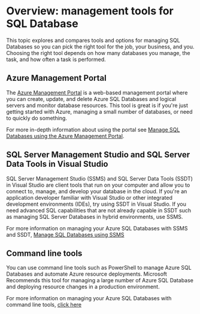 <properties 
	pageTitle="Overview: management tools for SQL Database" 
	description="Compares tools and options for managing Azure SQL Database" 
	services="sql-database" 
	documentationCenter="" 
	authors="TigerMint" 
	manager="" 
	editor=""/>

<tags
	ms.service="sql-database" 
  	wacn.date="05/20/2015"
	ms.date="04/15/2015" />

# Overview: management tools for SQL Database

This topic explores and compares tools and options for managing SQL Databases so you can pick the right tool for the job, your business, and you. Choosing the right tool depends on how many databases you manage, the task, and how often a task is performed.



## Azure Management Portal


The [Azure Management Portal](https://manage.windowsazure.cn) is a web-based management portal where you can create, update, and delete Azure SQL Databases and logical servers and monitor database resources. This tool is great is if you're just getting started with Azure, managing a small number of databases, or need to quickly do something. 

For more in-depth information about using the portal see [Manage SQL Databases using the Azure Management Portal](/documentation/articles/sql-database-manage-portal).

## SQL Server Management Studio and SQL Server Data Tools in Visual Studio


SQL Server Management Studio (SSMS) and SQL Server Data Tools (SSDT) in Visual Studio are client tools that run on your computer and allow you to connect to, manage, and develop your database in the cloud. If you're an application developer familiar with Visual Studio or other integrated development environments (IDEs), try using SSDT in Visual Studio. If you need advanced SQL capabilities that are not already capable in SSDT such as managing SQL Server Databases in hybrid environments, use SSMS.

For more information on managing your Azure SQL Databases with SSMS and SSDT, [Manage SQL Databases using SSMS](/documentation/articles/sql-database-manage-azure-ssms)


## Command line tools

You can use command line tools such as PowerShell to manage Azure SQL Databases and automate Azure resource deployments. Microsoft Recommends this tool for managing a large number of Azure SQL Database and deploying resource changes in a production environment. 

For more information on managing your Azure SQL Databases with command line tools, [click here](/documentation/articles/sql-database-command-line-tools)
